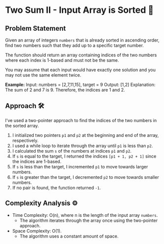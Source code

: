 # Two Sum II - Input Array is Sorted 🎯

## Problem Statement

Given an array of integers `numbers` that is already sorted in ascending order, find two numbers such that they add up to a specific target number.

The function should return an array containing indices of the two numbers where each index is 1-based and must not be the same.

You may assume that each input would have exactly one solution and you may not use the same element twice.

**Example:**
Input: numbers = [2,7,11,15], target = 9
Output: [1,2]
Explanation: The sum of 2 and 7 is 9. Therefore, the indices are 1 and 2.

## Approach 🛠️

I've used a two-pointer approach to find the indices of the two numbers in the sorted array.

1. I initialized two pointers `p1` and `p2` at the beginning and end of the array, respectively.
2. I used a while loop to iterate through the array until `p1` is less than `p2`.
3. I calculated the sum `s` of the numbers at indices `p1` and `p2`.
4. If `s` is equal to the target, I returned the indices `[p1 + 1, p2 + 1]` since the indices are 1-based.
5. If `s` is less than the target, I incremented `p1` to move towards larger numbers.
6. If `s` is greater than the target, I decremented `p2` to move towards smaller numbers.
7. If no pair is found, the function returned `-1`.

## Complexity Analysis ⚙️

- Time Complexity: O(n), where n is the length of the input array `numbers`.
  - The algorithm iterates through the array once using the two-pointer approach.
- Space Complexity: O(1).
  - The algorithm uses a constant amount of space.

